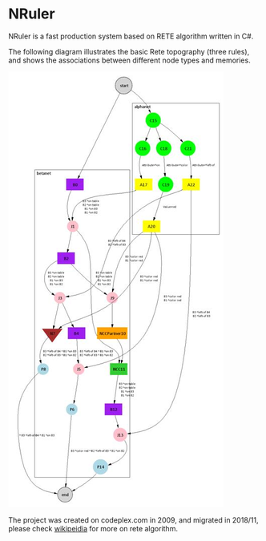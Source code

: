 # NRuler
NRuler is a fast production system based on RETE algorithm written in C#.

The following diagram illustrates the basic Rete topography (three rules), and shows the associations between different node types and memories.

![image](https://github.com/foamliu/NRuler/raw/master/rete.jpg)

The project was created on codeplex.com in 2009, and migrated in 2018/11, please check [wikipeidia](https://en.wikipedia.org/wiki/Rete_algorithm) for more on rete algorithm.


